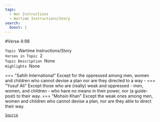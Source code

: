 ```yaml
---
tags:
  - War Instructions
  - Wartime Instructions/Story
search:
  boost: 1 
---
```

#Verse  4:98

`Topic`&nbsp; Wartime Instructions/Story   
`Verses in Topic`&nbsp; 2  
`Topic Description`&nbsp; None    
`Highlights`&nbsp; None   

=== "Sahih International"
    Except for the oppressed among men, women and children who cannot devise a plan nor are they directed to a way -
=== "Yusuf Ali"
    Except those who are (really) weak and oppressed - men, women, and children - who have no means in their power, nor (a guide-post) to their way.
=== "Mohsin Khan"
    Except the weak ones among men, women and children who cannot devise a plan, nor are they able to direct their way.

<a href="https://corpus.quran.com/translation.jsp?chapter= 4&verse=98" target="_blank">`Source`</a>

